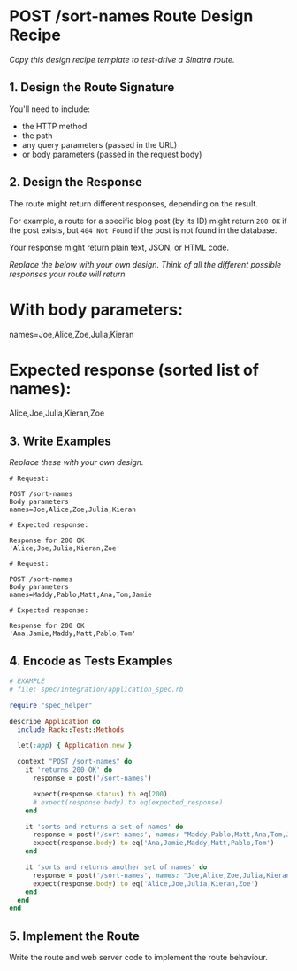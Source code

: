 # POST /sort-names Route Design Recipe

_Copy this design recipe template to test-drive a Sinatra route._

## 1. Design the Route Signature

You'll need to include:
  * the HTTP method
  * the path
  * any query parameters (passed in the URL)
  * or body parameters (passed in the request body)

## 2. Design the Response

The route might return different responses, depending on the result.

For example, a route for a specific blog post (by its ID) might return `200 OK` if the post exists, but `404 Not Found` if the post is not found in the database.

Your response might return plain text, JSON, or HTML code. 

_Replace the below with your own design. Think of all the different possible responses your route will return._


# With body parameters:
names=Joe,Alice,Zoe,Julia,Kieran

# Expected response (sorted list of names):
Alice,Joe,Julia,Kieran,Zoe


## 3. Write Examples

_Replace these with your own design._

```
# Request:

POST /sort-names
Body parameters
names=Joe,Alice,Zoe,Julia,Kieran

# Expected response:

Response for 200 OK
'Alice,Joe,Julia,Kieran,Zoe'
```

```
# Request:

POST /sort-names
Body parameters
names=Maddy,Pablo,Matt,Ana,Tom,Jamie

# Expected response:

Response for 200 OK
'Ana,Jamie,Maddy,Matt,Pablo,Tom'
```

## 4. Encode as Tests Examples

```ruby
# EXAMPLE
# file: spec/integration/application_spec.rb

require "spec_helper"

describe Application do
  include Rack::Test::Methods

  let(:app) { Application.new }

  context "POST /sort-names" do
    it 'returns 200 OK' do
      response = post('/sort-names')

      expect(response.status).to eq(200)
      # expect(response.body).to eq(expected_response)
    end

    it 'sorts and returns a set of names' do
      response = post('/sort-names', names: "Maddy,Pablo,Matt,Ana,Tom,Jamie")
      expect(response.body).to eq('Ana,Jamie,Maddy,Matt,Pablo,Tom')
    end

    it 'sorts and returns another set of names' do
      response = post('/sort-names', names: "Joe,Alice,Zoe,Julia,Kieran")
      expect(response.body).to eq('Alice,Joe,Julia,Kieran,Zoe')
    end
  end
end
```

## 5. Implement the Route

Write the route and web server code to implement the route behaviour.
